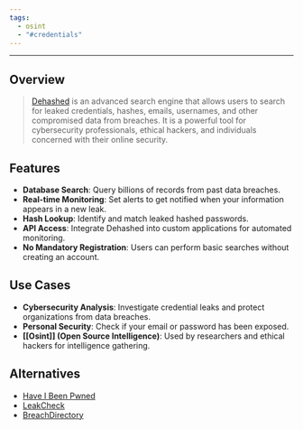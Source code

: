 ```yaml
---
tags:
  - osint
  - "#credentials"
---
```

---
## Overview

> [Dehashed](https://www.dehashed.com/) is an advanced search engine that allows users to search for leaked credentials, hashes, emails, usernames, and other compromised data from breaches. It is a powerful tool for cybersecurity professionals, ethical hackers, and individuals concerned with their online security.

## Features

- **Database Search**: Query billions of records from past data breaches.
- **Real-time Monitoring**: Set alerts to get notified when your information appears in a new leak.
- **Hash Lookup**: Identify and match leaked hashed passwords.
- **API Access**: Integrate Dehashed into custom applications for automated monitoring.
- **No Mandatory Registration**: Users can perform basic searches without creating an account.

## Use Cases

- **Cybersecurity Analysis**: Investigate credential leaks and protect organizations from data breaches.
- **Personal Security**: Check if your email or password has been exposed.
- **[[Osint]] (Open Source Intelligence)**: Used by researchers and ethical hackers for intelligence gathering.

## Alternatives

- [Have I Been Pwned](https://haveibeenpwned.com/)
- [LeakCheck](https://leakcheck.net/)
- [BreachDirectory](https://breachdirectory.org/)
